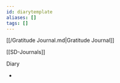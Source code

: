 ```yaml
---
id: diarytemplate
aliases: []
tags: []
---
```


[[/Gratitude Journal.md|Gratitude Journal]]

[[SD-Journals]]

Diary

-
